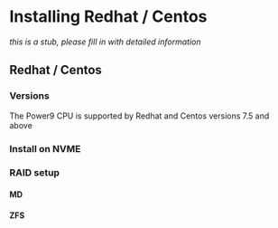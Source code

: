 # Installing Redhat / Centos

*this is a stub, please fill in with detailed information*

## Redhat / Centos

### Versions

The Power9 CPU is supported by Redhat and Centos versions 7.5 and above

### Install on NVME

### RAID setup

#### MD

#### ZFS
